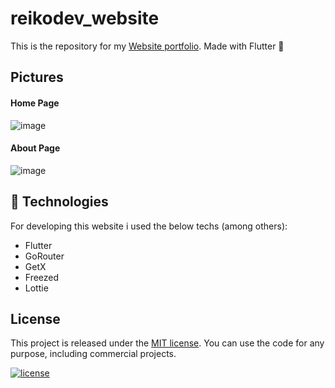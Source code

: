 # reikodev_website
This is the repository for my <a href="https://reikodev.com/">Website portfolio</a>.
Made with Flutter :blue_heart:

## Pictures

#### Home Page
![image](https://user-images.githubusercontent.com/9553743/170844969-e8a221f2-28e2-4321-925d-ca2fcfcdc903.png)


#### About Page
![image](https://user-images.githubusercontent.com/9553743/170844931-3f1264fc-7d62-4c45-8354-073159129d14.png)

## 💼 Technologies
For developing this website i used the below techs (among others):

- Flutter
- GoRouter
- GetX
- Freezed
- Lottie

## License

This project is released under the [MIT license](LICENSE.md). You can use the code for any purpose, including commercial projects.

[![license](https://img.shields.io/badge/License-MIT-yellow.svg)](https://opensource.org/licenses/MIT)

